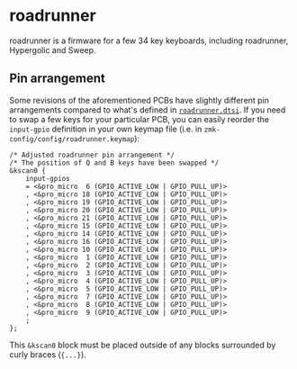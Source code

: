 # roadrunner

roadrunner is a firmware for a few 34 key keyboards, including roadrunner, Hypergolic and Sweep.

## Pin arrangement

Some revisions of the aforementioned PCBs have slightly different pin arrangements compared to what's defined in [`roadrunner.dtsi`](./roadrunner.dtsi). If you need to swap a few keys for your particular PCB, you can easily reorder the `input-gpio` definition in your own keymap file (i.e. in `zmk-config/config/roadrunner.keymap`):

```dts
/* Adjusted roadrunner pin arrangement */
/* The position of Q and B keys have been swapped */
&kscan0 {
	input-gpios
	= <&pro_micro  6 (GPIO_ACTIVE_LOW | GPIO_PULL_UP)>
	, <&pro_micro 18 (GPIO_ACTIVE_LOW | GPIO_PULL_UP)>
	, <&pro_micro 19 (GPIO_ACTIVE_LOW | GPIO_PULL_UP)>
	, <&pro_micro 20 (GPIO_ACTIVE_LOW | GPIO_PULL_UP)>
	, <&pro_micro 21 (GPIO_ACTIVE_LOW | GPIO_PULL_UP)>
	, <&pro_micro 15 (GPIO_ACTIVE_LOW | GPIO_PULL_UP)>
	, <&pro_micro 14 (GPIO_ACTIVE_LOW | GPIO_PULL_UP)>
	, <&pro_micro 16 (GPIO_ACTIVE_LOW | GPIO_PULL_UP)>
	, <&pro_micro 10 (GPIO_ACTIVE_LOW | GPIO_PULL_UP)>
	, <&pro_micro  1 (GPIO_ACTIVE_LOW | GPIO_PULL_UP)>
	, <&pro_micro  2 (GPIO_ACTIVE_LOW | GPIO_PULL_UP)>
	, <&pro_micro  3 (GPIO_ACTIVE_LOW | GPIO_PULL_UP)>
	, <&pro_micro  4 (GPIO_ACTIVE_LOW | GPIO_PULL_UP)>
	, <&pro_micro  5 (GPIO_ACTIVE_LOW | GPIO_PULL_UP)>
	, <&pro_micro  7 (GPIO_ACTIVE_LOW | GPIO_PULL_UP)>
	, <&pro_micro  8 (GPIO_ACTIVE_LOW | GPIO_PULL_UP)>
	, <&pro_micro  9 (GPIO_ACTIVE_LOW | GPIO_PULL_UP)>
	;
};
```

This `&kscan0` block must be placed outside of any blocks surrounded by curly braces (`{...}`).
